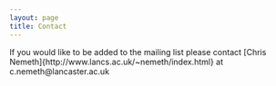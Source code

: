 ```yaml
---
layout: page
title: Contact
---
```


<p class="message">
    If you would like to be added to the mailing list please contact [Chris Nemeth]{http://www.lancs.ac.uk/~nemeth/index.html} at c.nemeth@lancaster.ac.uk
</p>

